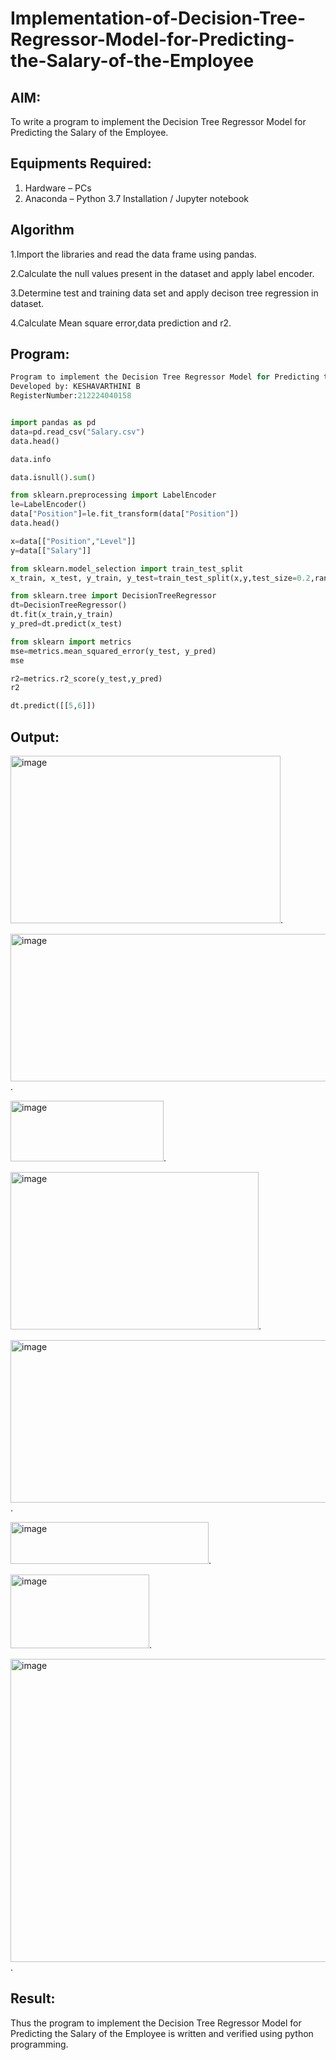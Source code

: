 # Implementation-of-Decision-Tree-Regressor-Model-for-Predicting-the-Salary-of-the-Employee

## AIM:
To write a program to implement the Decision Tree Regressor Model for Predicting the Salary of the Employee.

## Equipments Required:
1. Hardware – PCs
2. Anaconda – Python 3.7 Installation / Jupyter notebook

## Algorithm

1.Import the libraries and read the data frame using pandas.

2.Calculate the null values present in the dataset and apply label encoder. 

3.Determine test and training data set and apply decison tree regression in dataset.

4.Calculate Mean square error,data prediction and r2.

## Program:
```python
Program to implement the Decision Tree Regressor Model for Predicting the Salary of the Employee.
Developed by: KESHAVARTHINI B
RegisterNumber:212224040158


import pandas as pd
data=pd.read_csv("Salary.csv")
data.head()

data.info

data.isnull().sum()

from sklearn.preprocessing import LabelEncoder
le=LabelEncoder()
data["Position"]=le.fit_transform(data["Position"])
data.head()

x=data[["Position","Level"]]
y=data[["Salary"]]

from sklearn.model_selection import train_test_split
x_train, x_test, y_train, y_test=train_test_split(x,y,test_size=0.2,random_state=2)

from sklearn.tree import DecisionTreeRegressor
dt=DecisionTreeRegressor()
dt.fit(x_train,y_train)
y_pred=dt.predict(x_test)

from sklearn import metrics
mse=metrics.mean_squared_error(y_test, y_pred)
mse

r2=metrics.r2_score(y_test,y_pred)
r2

dt.predict([[5,6]])

```

## Output:

<img width="432" height="268" alt="image" src="https://github.com/user-attachments/assets/8cd9f9fa-2ab8-4583-9f50-45bfdc8520e4" />.

<img width="507" height="236" alt="image" src="https://github.com/user-attachments/assets/d9004663-ecf7-4a55-ab86-794c2ba67a84" />.

<img width="245" height="97" alt="image" src="https://github.com/user-attachments/assets/2435669d-750b-405a-ba03-b10847dc9ce1" />.

<img width="397" height="252" alt="image" src="https://github.com/user-attachments/assets/c8c113ed-4ecb-4c9c-957c-6426bcc63821" />.

<img width="590" height="260" alt="image" src="https://github.com/user-attachments/assets/62d8e52e-3756-4882-bbc5-d9ec7de9f4d6" />.

<img width="317" height="67" alt="image" src="https://github.com/user-attachments/assets/3579d849-73ab-46ff-97c9-9d3ad9bbae76" />.

<img width="222" height="118" alt="image" src="https://github.com/user-attachments/assets/a5541bb0-97e0-4dea-8834-a45c03febf45" />.

<img width="1011" height="485" alt="image" src="https://github.com/user-attachments/assets/334904eb-3393-4705-974f-b310f57b6523" />.





## Result:
Thus the program to implement the Decision Tree Regressor Model for Predicting the Salary of the Employee is written and verified using python programming.
